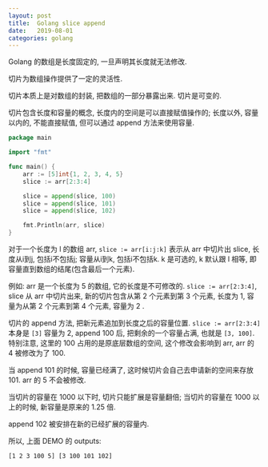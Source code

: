 ```yaml
---
layout: post
title:  Golang slice append
date:   2019-08-01
categories: golang
---
```


Golang 的数组是长度固定的, 一旦声明其长度就无法修改.

切片为数组操作提供了一定的灵活性.

切片本质上是对数组的封装, 把数组的一部分暴露出来. 切片是可变的.

切片包含长度和容量的概念, 长度内的空间是可以直接赋值操作的; 长度以外, 容量以内的, 不能直接赋值, 但可以通过 append 方法来使用容量.

```go
package main

import "fmt"

func main() {
	arr := [5]int{1, 2, 3, 4, 5}
	slice := arr[2:3:4]

	slice = append(slice, 100)
	slice = append(slice, 101)
	slice = append(slice, 102)

	fmt.Println(arr, slice)
}
```

对于一个长度为 l 的数组 arr, `slice := arr[i:j:k]` 表示从 arr 中切片出 slice, 长度从i到j, 包括i不包括j; 容量从i到k, 包括i不包括k.
k 是可选的, k 默认跟 l 相等, 即容量直到数组的结尾(包含最后一个元素).

例如: arr 是一个长度为 5 的数组, 它的长度是不可修改的. `slice := arr[2:3:4]`, slice 从 arr 中切片出来, 新的切片包含从第 2 个元素到第 3 个元素, 长度为 1, 容量为从第 2 个元素到第 4 个元素, 容量为 2 .

切片的 append 方法, 把新元素追加到长度之后的容量位置. `slice := arr[2:3:4]` 本身是 `[3]` 容量为 2, append 100 后, 把剩余的一个容量占满, 也就是 `[3, 100]`.
特别注意, 这里的 100 占用的是原底层数组的空间, 这个修改会影响到 arr, arr 的 4 被修改为了 100.

当 append 101 的时候, 容量已经满了, 这时候切片会自己去申请新的空间来存放 101. arr 的 5 不会被修改.

当切片的容量在 1000 以下时, 切片只能扩展是容量翻倍; 当切片的容量在 1000 以上的时候, 新容量是原来的 1.25 倍.

append 102 被安排在新的已经扩展的容量内.

所以, 上面 DEMO 的 outputs:

```text
[1 2 3 100 5] [3 100 101 102]
```
